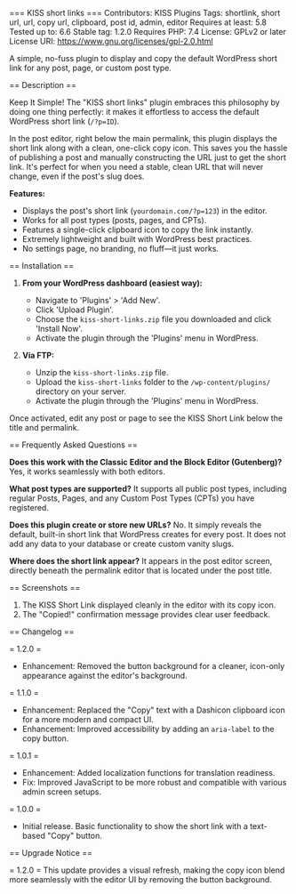 === KISS short links ===
Contributors: KISS Plugins
Tags: shortlink, short url, url, copy url, clipboard, post id, admin, editor
Requires at least: 5.8
Tested up to: 6.6
Stable tag: 1.2.0
Requires PHP: 7.4
License: GPLv2 or later
License URI: https://www.gnu.org/licenses/gpl-2.0.html

A simple, no-fuss plugin to display and copy the default WordPress short link for any post, page, or custom post type.

== Description ==

Keep It Simple! The "KISS short links" plugin embraces this philosophy by doing one thing perfectly: it makes it effortless to access the default WordPress short link (`/?p=ID`).

In the post editor, right below the main permalink, this plugin displays the short link along with a clean, one-click copy icon. This saves you the hassle of publishing a post and manually constructing the URL just to get the short link. It's perfect for when you need a stable, clean URL that will never change, even if the post's slug does.

**Features:**
* Displays the post's short link (`yourdomain.com/?p=123`) in the editor.
* Works for all post types (posts, pages, and CPTs).
* Features a single-click clipboard icon to copy the link instantly.
* Extremely lightweight and built with WordPress best practices.
* No settings page, no branding, no fluff—it just works.

== Installation ==

1.  **From your WordPress dashboard (easiest way):**
    * Navigate to 'Plugins' > 'Add New'.
    * Click 'Upload Plugin'.
    * Choose the `kiss-short-links.zip` file you downloaded and click 'Install Now'.
    * Activate the plugin through the 'Plugins' menu in WordPress.

2.  **Via FTP:**
    * Unzip the `kiss-short-links.zip` file.
    * Upload the `kiss-short-links` folder to the `/wp-content/plugins/` directory on your server.
    * Activate the plugin through the 'Plugins' menu in WordPress.

Once activated, edit any post or page to see the KISS Short Link below the title and permalink.

== Frequently Asked Questions ==

**Does this work with the Classic Editor and the Block Editor (Gutenberg)?**
Yes, it works seamlessly with both editors.

**What post types are supported?**
It supports all public post types, including regular Posts, Pages, and any Custom Post Types (CPTs) you have registered.

**Does this plugin create or store new URLs?**
No. It simply reveals the default, built-in short link that WordPress creates for every post. It does not add any data to your database or create custom vanity slugs.

**Where does the short link appear?**
It appears in the post editor screen, directly beneath the permalink editor that is located under the post title.

== Screenshots ==

1.  The KISS Short Link displayed cleanly in the editor with its copy icon.
2.  The "Copied!" confirmation message provides clear user feedback.

== Changelog ==

= 1.2.0 =
* Enhancement: Removed the button background for a cleaner, icon-only appearance against the editor's background.

= 1.1.0 =
* Enhancement: Replaced the "Copy" text with a Dashicon clipboard icon for a more modern and compact UI.
* Enhancement: Improved accessibility by adding an `aria-label` to the copy button.

= 1.0.1 =
* Enhancement: Added localization functions for translation readiness.
* Fix: Improved JavaScript to be more robust and compatible with various admin screen setups.

= 1.0.0 =
* Initial release. Basic functionality to show the short link with a text-based "Copy" button.

== Upgrade Notice ==

= 1.2.0 =
This update provides a visual refresh, making the copy icon blend more seamlessly with the editor UI by removing the button background.
